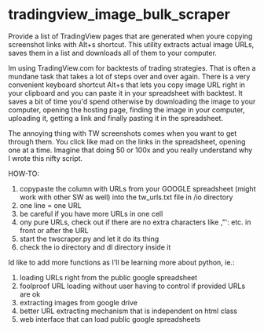 # tradingview_image_bulk_scraper
Provide a list of TradingView pages that are generated when youre copying screenshot links with Alt+s shortcut. This utility extracts actual image URLs, saves them in a list and downloads all of them to your computer.

Im using TradingView.com for backtests of trading strategies. That is often a mundane task that takes a lot of steps over and over again. There is a very convenient keyboard shortcut Alt+s that lets you copy image URL right in your clipboard and you can paste it in your spreadsheet with backtest. It saves a bit of time you'd spend otherwise by downloading the image to your computer, opening the hosting page, finding the image in your computer, uploading it, getting a link and finally pasting it in the spreadsheet.

The annoying thing with TW screenshots comes when you want to get through them. You click like mad on the links in the spreadsheet, opening one at a time. Imagine that doing 50 or 100x and you really understand why I wrote this nifty script.

HOW-TO:

1. copypaste the column with URLs from your GOOGLE spreadsheet (might work with other SW as well) into the tw_urls.txt file in /io directory
2. one line = one URL
3. be careful if you have more URLs in one cell
4. ony pure URLs, check out if there are no extra characters like ,"': etc. in front or after the URL
5. start the twscraper.py and let it do its thing
6. check the io directory and dl directory inside it


Id like to add more functions as I'll be learning more about python, ie.:

1. loading URLs right from the public google spreadsheet
2. foolproof URL loading without user having to control if provided URLs are ok
3. extracting images from google drive
4. better URL extracting mechanism that is independent on html class
5. web interface that can load public google spreadsheets
